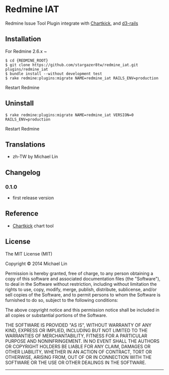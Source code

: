 Redmine IAT
=================

Redmine Issue Tool Plugin integrate with [Chartkick][1], and [d3-rails][3]

## Installation

For Redmine 2.6.x ~

    $ cd {REDMINE_ROOT}
    $ git clone https://github.com/stargazer8tw/redmine_iat.git plugins/redmine_iat
    $ bundle install --without development test
    $ rake redmine:plugins:migrate NAME=redmine_iat RAILS_ENV=production

Restart Redmine

## Uninstall

    $ rake redmine:plugins:migrate NAME=redmine_iat VERSION=0 RAILS_ENV=production

Restart Redmine
    
## Translations

- zh-TW by Michael Lin

## Changelog

### 0.1.0
- first release version

## Reference
- [Chartkick][1] chart tool

## License
The MIT License (MIT)

Copyright &copy; 2014 Michael Lin

Permission is hereby granted, free of charge, to any person obtaining a copy
of this software and associated documentation files (the "Software"), to deal
in the Software without restriction, including without limitation the rights
to use, copy, modify, merge, publish, distribute, sublicense, and/or sell
copies of the Software, and to permit persons to whom the Software is
furnished to do so, subject to the following conditions:

The above copyright notice and this permission notice shall be included in all
copies or substantial portions of the Software.

THE SOFTWARE IS PROVIDED "AS IS", WITHOUT WARRANTY OF ANY KIND, EXPRESS OR
IMPLIED, INCLUDING BUT NOT LIMITED TO THE WARRANTIES OF MERCHANTABILITY,
FITNESS FOR A PARTICULAR PURPOSE AND NONINFRINGEMENT. IN NO EVENT SHALL THE
AUTHORS OR COPYRIGHT HOLDERS BE LIABLE FOR ANY CLAIM, DAMAGES OR OTHER
LIABILITY, WHETHER IN AN ACTION OF CONTRACT, TORT OR OTHERWISE, ARISING FROM,
OUT OF OR IN CONNECTION WITH THE SOFTWARE OR THE USE OR OTHER DEALINGS IN THE
SOFTWARE.

---
[1]:http://ankane.github.io/chartkick/
[2]:https://github.com/ankane/chartkick
[3]:https://github.com/iblue/d3-rails
[4]:http://d3js.org/